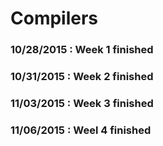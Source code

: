 # Compilers
### 10/28/2015 : Week 1 finished
### 10/31/2015 : Week 2 finished
### 11/03/2015 : Week 3 finished
### 11/06/2015 : Weel 4 finished

